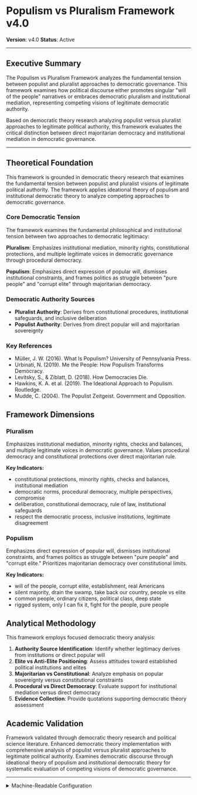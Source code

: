 # Populism vs Pluralism Framework v4.0
**Version**: v4.0
**Status**: Active

---

## Executive Summary

The Populism vs Pluralism Framework analyzes the fundamental tension between populist and pluralist approaches to democratic governance. This framework examines how political discourse either promotes singular "will of the people" narratives or embraces democratic pluralism and institutional mediation, representing competing visions of legitimate democratic authority.

Based on democratic theory research analyzing populist versus pluralist approaches to legitimate political authority, this framework evaluates the critical distinction between direct majoritarian democracy and institutional mediation in democratic governance.

---

## Theoretical Foundation

This framework is grounded in democratic theory research that examines the fundamental tension between populist and pluralist visions of legitimate political authority. The framework applies ideational theory of populism and institutional democratic theory to analyze competing approaches to democratic governance.

### Core Democratic Tension

The framework examines the fundamental philosophical and institutional tension between two approaches to democratic legitimacy:

**Pluralism**: Emphasizes institutional mediation, minority rights, constitutional protections, and multiple legitimate voices in democratic governance through procedural democracy.

**Populism**: Emphasizes direct expression of popular will, dismisses institutional constraints, and frames politics as struggle between "pure people" and "corrupt elite" through majoritarian democracy.

### Democratic Authority Sources

- **Pluralist Authority**: Derives from constitutional procedures, institutional safeguards, and inclusive deliberation
- **Populist Authority**: Derives from direct popular will and majoritarian sovereignty

### Key References

- Müller, J. W. (2016). What Is Populism? University of Pennsylvania Press.
- Urbinati, N. (2019). Me the People: How Populism Transforms Democracy.
- Levitsky, S., & Ziblatt, D. (2018). How Democracies Die.
- Hawkins, K. A. et al. (2019). The Ideational Approach to Populism. Routledge.
- Mudde, C. (2004). The Populist Zeitgeist. Government and Opposition.

## Framework Dimensions

### Pluralism

Emphasizes institutional mediation, minority rights, checks and balances, and multiple legitimate voices in democratic governance. Values procedural democracy and constitutional protections over direct majoritarian rule.

**Key Indicators:**
- constitutional protections, minority rights, checks and balances, institutional mediation
- democratic norms, procedural democracy, multiple perspectives, compromise
- deliberation, constitutional democracy, rule of law, institutional safeguards
- respect the democratic process, inclusive institutions, legitimate disagreement

### Populism

Emphasizes direct expression of popular will, dismisses institutional constraints, and frames politics as struggle between "pure people" and "corrupt elite." Prioritizes majoritarian democracy over constitutional limits.

**Key Indicators:**
- will of the people, corrupt elite, establishment, real Americans
- silent majority, drain the swamp, take back our country, people vs elite
- common people, ordinary citizens, political class, deep state
- rigged system, only I can fix it, fight for the people, pure people

## Analytical Methodology

This framework employs focused democratic theory analysis:

1. **Authority Source Identification**: Identify whether legitimacy derives from institutions or direct popular will
2. **Elite vs Anti-Elite Positioning**: Assess attitudes toward established political institutions and elites
3. **Majoritarian vs Constitutional**: Analyze emphasis on popular sovereignty versus constitutional constraints
4. **Procedural vs Direct Democracy**: Evaluate support for institutional mediation versus direct democracy
5. **Evidence Collection**: Provide quotations supporting democratic theory assessment

## Academic Validation

Framework validated through democratic theory research and political science literature. Enhanced democratic theory implementation with comprehensive analysis of populist versus pluralist approaches to legitimate political authority. Examines democratic discourse through ideational theory of populism and institutional democratic theory for systematic evaluation of competing visions of democratic governance.

---

<details><summary>Machine-Readable Configuration</summary>

```json
{
  "name": "populism_pluralism",
  "version": "v4.0",
  "display_name": "Populism vs Pluralism Framework v4.0",
  "analysis_variants": {
    "default": {
      "description": "Complete implementation of the Populism vs Pluralism Framework methodology",
      "analysis_prompt": "You are an expert analyst with deep knowledge of moral psychology, political discourse, and value analysis. Your task is to analyze the provided text using Populism vs Pluralism Framework. The Populism vs Pluralism Framework analyzes the fundamental tension between populist and pluralist approaches to democratic governance. This framework examines the following dimensions: - **Pluralism**: Emphasizes institutional mediation, minority rights, checks and balances, and multiple legitimate voices in democratic governance (look for: constitutional protections, minority rights, checks and balances, institutional mediation, democratic norms) - **Populism**: Emphasizes direct expression of popular will, dismisses institutional constraints, and frames politics as struggle between 'pure people' and 'corrupt elite' (look for: will of the people, corrupt elite, establishment, real Americans, silent majority) For each dimension, follow this process: 1. Read the text systematically for relevant patterns and language 2. Identify specific evidence and quotations 3. Score the dimension from 0.0 to 1.0 based on strength and frequency of evidence 4. Provide approximately 2 direct quotations supporting each score 5. Assess your confidence in the scoring based on evidence clarity"
    }
  },
  "output_contract": {
    "schema": {
      "worldview": "string",
      "pluralism_score": "number",
      "pluralism_confidence": "number",
      "pluralism_evidence": "array",
      "populism_score": "number",
      "populism_confidence": "number",
      "populism_evidence": "array",
      "overall_analysis_confidence": "number",
      "key_patterns_observed": "string"
    },
    "instructions": "IMPORTANT: Your response MUST be a single, valid JSON object and nothing else. Do not include any text, explanations, or markdown code fences before or after the JSON object."
  },
  "calculation_spec": {
    "democracy_axis_score": "Pluralism score minus Populism score",
    "democracy_intensity": "Absolute value of axis score",
    "worldview_coherence": "Inverse of contradiction index - lower contradictions indicate higher coherence"
  }
}
```

</details>